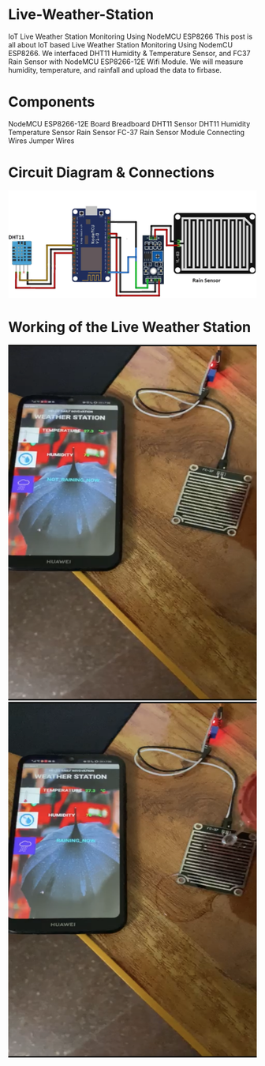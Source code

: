# Live-Weather-Station
IoT Live Weather Station Monitoring Using NodeMCU ESP8266
This post is all about IoT based Live Weather Station Monitoring Using NodemCU ESP8266. 
We interfaced DHT11 Humidity & Temperature Sensor, and FC37 Rain Sensor with NodeMCU ESP8266-12E Wifi Module. 
We will measure humidity, temperature, and rainfall and upload the data to firbase.

# Components

NodeMCU	ESP8266-12E Board
Breadboard
DHT11 Sensor	DHT11 Humidity Temperature Sensor
Rain Sensor	FC-37 Rain Sensor Module
Connecting Wires	Jumper Wires

# Circuit Diagram & Connections

<p >
  <div align="center" >
 <img src="https://github.com/Kanishk-K-U/Live-Weather-Station/blob/main/Circuit-Diagram.jpg">
    </div>
</p>

# Working of the Live Weather Station

<p >
  <div align="left" >
 <img width="576" height="720" src="https://github.com/Kanishk-K-U/Live-Weather-Station/blob/main/not%20raining.PNG">
 <img width="576" height="720" src="https://github.com/Kanishk-K-U/Live-Weather-Station/blob/main/raining.PNG">
    </div>
</p>
